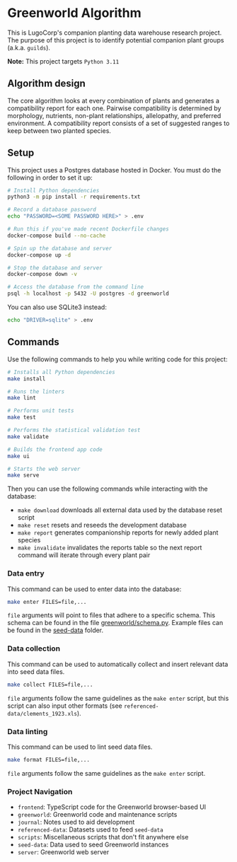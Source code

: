 # Greenworld Algorithm
This is LugoCorp's companion planting data warehouse research project.
The purpose of this project is to identify potential companion plant groups (a.k.a. `guilds`).

**Note:** This project targets `Python 3.11`

## Algorithm design
The core algorithm looks at every combination of plants and generates a compatibility report for each one.
Pairwise compatibility is determined by morphology, nutrients, non-plant relationships, allelopathy, and preferred environment.
A compatibility report consists of a set of suggested ranges to keep between two planted species.

## Setup
This project uses a Postgres database hosted in Docker.
You must do the following in order to set it up:
```bash
# Install Python dependencies
python3 -m pip install -r requirements.txt

# Record a database password
echo "PASSWORD=<SOME PASSWORD HERE>" > .env

# Run this if you've made recent Dockerfile changes
docker-compose build --no-cache

# Spin up the database and server
docker-compose up -d

# Stop the database and server
docker-compose down -v

# Access the database from the command line
psql -h localhost -p 5432 -U postgres -d greenworld
```

You can also use SQLite3 instead:
```bash
echo "DRIVER=sqlite" > .env
```

## Commands
Use the following commands to help you while writing code for this project:

```bash
# Installs all Python dependencies
make install

# Runs the linters
make lint

# Performs unit tests
make test

# Performs the statistical validation test
make validate

# Builds the frontend app code
make ui

# Starts the web server
make serve
```

Then you can use the following commands while interacting with the database:

- `make download` downloads all external data used by the database reset script
- `make reset` resets and reseeds the development database
- `make report` generates companionship reports for newly added plant species
- `make invalidate` invalidates the reports table so the next report command will iterate through every plant pair

### Data entry
This command can be used to enter data into the database:

```bash
make enter FILES=file,...
```

`file` arguments will point to files that adhere to a specific schema.
This schema can be found in the file [greenworld/schema.py](./greenworld/schema.py).
Example files can be found in the [seed-data](./seed-data) folder.

### Data collection
This command can be used to automatically collect and insert relevant data into seed data files.

```bash
make collect FILES=file,...
```

`file` arguments follow the same guidelines as the `make enter` script, but this script can also input other formats (see `referenced-data/clements_1923.xls`).

### Data linting
This command can be used to lint seed data files.

```bash
make format FILES=file,...
```

`file` arguments follow the same guidelines as the `make enter` script.

### Project Navigation
- `frontend`: TypeScript code for the Greenworld browser-based UI
- `greenworld`: Greenworld code and maintenance scripts
- `journal`: Notes used to aid development
- `referenced-data`: Datasets used to feed `seed-data`
- `scripts`: Miscellaneous scripts that don't fit anywhere else
- `seed-data`: Data used to seed Greenworld instances
- `server`: Greenworld web server
